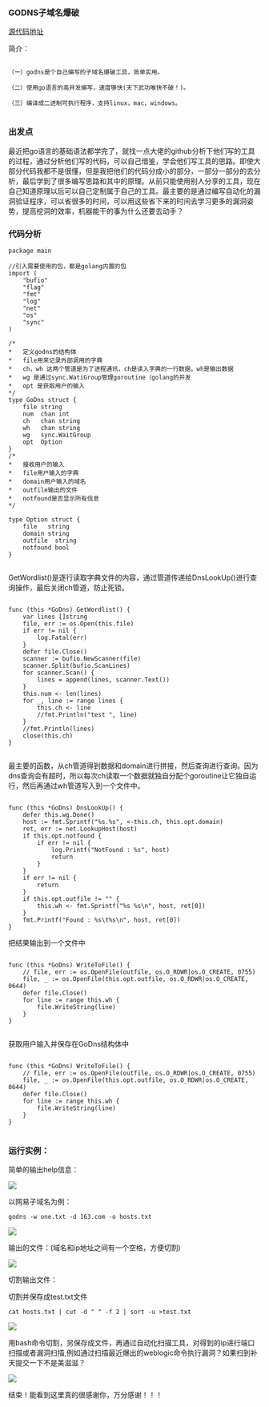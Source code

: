 ### GODNS子域名爆破

[源代码地址](https://github.com/hatmagic/GODNS)

简介：

```

（一）godns是个自己编写的子域名爆破工具，简单实用。

（二）使用go语言的高并发编写，速度够快(天下武功唯快不破！)。

（三）编译成二进制可执行程序，支持linux，mac，windows。


```

### 出发点

最近把go语言的基础语法都学完了，就找一点大佬的github分析下他们写的工具的过程，通过分析他们写的代码，可以自己借鉴，学会他们写工具的思路。即使大部分代码我都不是很懂，但是我把他们的代码分成小的部分，一部分一部分的去分析，最后学到了很多编写思路和其中的原理。从前只能使用别人分享的工具，现在自己知道原理以后可以自己定制属于自己的工具。最主要的是通过编写自动化的漏洞验证程序，可以省很多的时间，可以用这些省下来的时间去学习更多的漏洞姿势，提高挖洞的效率，机器能干的事为什么还要去动手？


<!--more-->

### 代码分析


```
package main

//引入需要使用的包，都是golang内置的包
import (
	"bufio"
	"flag"
	"fmt"
	"log"
	"net"
	"os"
	"sync"
)

/*
*	定义godns的结构体
*	file用来记录外部调用的字典
*	ch，wh 这两个管道是为了进程通讯，ch是读入字典的一行数据，wh是输出数据
*	wg 是通过sync.WatiGroup管理goroutine（golang的并发
*	opt 是获取用户的输入
*/
type GoDns struct {
	file string
	num  chan int
	ch   chan string
	wh   chan string
	wg   sync.WaitGroup
	opt  Option
}
/*
*	接收用户的输入
*	file用户输入的字典
*	domain用户输入的域名
*	outfile输出的文件
*	notfound是否显示所有信息
*/

type Option struct {
	file   string
	domain string
	outfile  string
	notfound bool
}


```

GetWordlist()是逐行读取字典文件的内容，通过管道传递给DnsLookUp()进行查询操作，最后关闭ch管道，防止死锁。

```

func (this *GoDns) GetWordlist() {
	var lines []string
	file, err := os.Open(this.file)
	if err != nil {
		log.Fatal(err)
	}
	defer file.Close()
	scanner := bufio.NewScanner(file)
	scanner.Split(bufio.ScanLines)
	for scanner.Scan() {
		lines = append(lines, scanner.Text())
	}
	this.num <- len(lines)
	for _, line := range lines {
		this.ch <- line
		//fmt.Println("test ", line)
	}
	//fmt.Println(lines)
	close(this.ch)
}


```

最主要的函数，从ch管道得到数据和domain进行拼接，然后查询进行查询。因为dns查询会有超时，所以每次ch读取一个数据就独自分配个goroutine让它独自运行，然后再通过wh管道写入到一个文件中。

```

func (this *GoDns) DnsLookUp() {
	defer this.wg.Done()
	host := fmt.Sprintf("%s.%s", <-this.ch, this.opt.domain)
	ret, err := net.LookupHost(host)
	if this.opt.notfound {
		if err != nil {
			log.Printf("NotFound : %s", host)
			return
		}
	}
	if err != nil {
		return
	}
	if this.opt.outfile != "" {
		this.wh <- fmt.Sprintf("%s %s\n", host, ret[0])
	}
	fmt.Printf("Found : %s\t%s\n", host, ret[0])
}

```

把结果输出到一个文件中

```

func (this *GoDns) WriteToFile() {
	// file, err := os.OpenFile(outfile, os.O_RDWR|os.O_CREATE, 0755)
	file, _ := os.OpenFile(this.opt.outfile, os.O_RDWR|os.O_CREATE, 0644)
	defer file.Close()
	for line := range this.wh {
		file.WriteString(line)
	}
}


```

获取用户输入并保存在GoDns结构体中

```

func (this *GoDns) WriteToFile() {
	// file, err := os.OpenFile(outfile, os.O_RDWR|os.O_CREATE, 0755)
	file, _ := os.OpenFile(this.opt.outfile, os.O_RDWR|os.O_CREATE, 0644)
	defer file.Close()
	for line := range this.wh {
		file.WriteString(line)
	}
}


```

### 运行实例：

简单的输出help信息：

![](/images/godns_01.png)

以网易子域名为例：

```
godns -w one.txt -d 163.com -o hosts.txt

```
![](/images/godns_02.png)

输出的文件：(域名和ip地址之间有一个空格，方便切割)

![](/images/godns_03.png)

切割输出文件：

切割并保存成test.txt文件

```
cat hosts.txt | cut -d " " -f 2 | sort -u >test.txt

```

![](/images/godns_06.png)


用bash命令切割，另保存成文件，再通过自动化扫描工具，对得到的ip进行端口扫描或者漏洞扫描,例如通过扫描最近爆出的weblogic命令执行漏洞？如果扫到补天提交一下不是美滋滋？

![](/images/godns_05.png)


结束！能看到这里真的很感谢你，万分感谢！！！